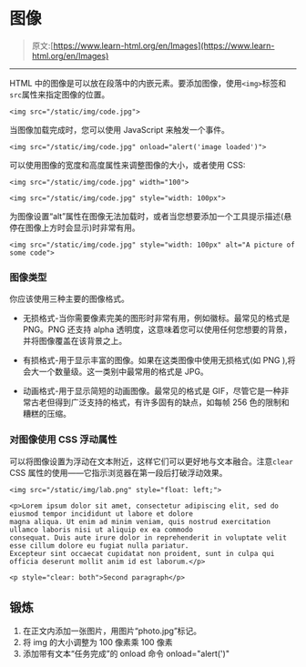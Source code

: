 # 图像

> 原文:[https://www.learn-html.org/en/Images](https://www.learn-html.org/en/Images)

* * *

HTML 中的图像是可以放在段落中的内嵌元素。要添加图像，使用`<img>`标签和`src`属性来指定图像的位置。

```
<img src="/static/img/code.jpg"> 
```

当图像加载完成时，您可以使用 JavaScript 来触发一个事件。

```
<img src="/static/img/code.jpg" onload="alert('image loaded')"> 
```

可以使用图像的宽度和高度属性来调整图像的大小，或者使用 CSS:

```
<img src="/static/img/code.jpg" width="100">

<img src="/static/img/code.jpg" style="width: 100px"> 
```

为图像设置“alt”属性在图像无法加载时，或者当您想要添加一个工具提示描述(悬停在图像上方时会显示)时非常有用。

```
<img src="/static/img/code.jpg" style="width: 100px" alt="A picture of some code"> 
```

### 图像类型

你应该使用三种主要的图像格式。

*   无损格式-当你需要像素完美的图形时非常有用，例如徽标。最常见的格式是 PNG。PNG 还支持 alpha 透明度，这意味着您可以使用任何您想要的背景，并将图像覆盖在该背景之上。
*   有损格式-用于显示丰富的图像。如果在这类图像中使用无损格式(如 PNG ),将会大一个数量级。这一类别中最常用的格式是 JPG。

*   动画格式-用于显示简短的动画图像。最常见的格式是 GIF，尽管它是一种非常古老但得到广泛支持的格式，有许多固有的缺点，如每帧 256 色的限制和糟糕的压缩。

### 对图像使用 CSS 浮动属性

可以将图像设置为浮动在文本附近，这样它们可以更好地与文本融合。注意`clear` CSS 属性的使用——它指示浏览器在第一段后打破浮动效果。

```
<img src="/static/img/lab.png" style="float: left;">

<p>Lorem ipsum dolor sit amet, consectetur adipiscing elit, sed do eiusmod tempor incididunt ut labore et dolore 
magna aliqua. Ut enim ad minim veniam, quis nostrud exercitation ullamco laboris nisi ut aliquip ex ea commodo 
consequat. Duis aute irure dolor in reprehenderit in voluptate velit esse cillum dolore eu fugiat nulla pariatur. 
Excepteur sint occaecat cupidatat non proident, sunt in culpa qui officia deserunt mollit anim id est laborum.</p>

<p style="clear: both">Second paragraph</p> 
```

## 锻炼

1.  在正文内添加一张图片，用图片“photo.jpg”标记。
2.  将 img 的大小调整为 100 像素乘 100 像素
3.  添加带有文本“任务完成”的 onload 命令 onload="alert(')"